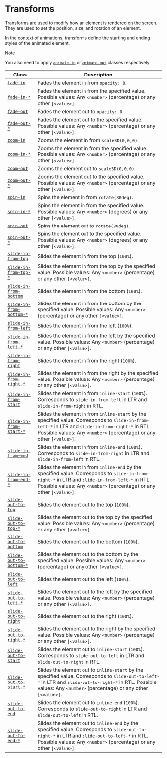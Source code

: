 # Transforms

Transforms are used to modify how an element is rendered on the screen. They are used to set the position, size, and rotation of an element.

In the context of animations, transforms define the starting and ending styles of the animated element.

> [!NOTE]
> You also need to apply [`animate-in`][Animate_in] or [`animate-out`][Animate_out] classes respectively.

| Class                                                 | Description                                                                                                                                                                                                               |
| ----------------------------------------------------- | ------------------------------------------------------------------------------------------------------------------------------------------------------------------------------------------------------------------------- |
| [`fade-in`][Docs_Fade_In]                             | Fades the element in from `opacity: 0`.                                                                                                                                                                                   |
| [`fade-in-*`][Docs_Fade_In]                           | Fades the element in from the specified value. Possible values: Any `<number>` (percentage) or any other `[<value>]`.                                                                                                     |
| [`fade-out`][Docs_Fade_Out]                           | Fades the element out to `opacity: 0`.                                                                                                                                                                                    |
| [`fade-out-*`][Docs_Fade_Out]                         | Fades the element out to the specified value. Possible values: Any `<number>` (percentage) or any other `[<value>]`.                                                                                                      |
| [`zoom-in`][Docs_Zoom_In]                             | Zooms the element in from `scale3D(0,0,0)`.                                                                                                                                                                               |
| [`zoom-in-*`][Docs_Zoom_In]                           | Zooms the element in from the specified value. Possible values: Any `<number>` (percentage) or any other `[<value>]`.                                                                                                     |
| [`zoom-out`][Docs_Zoom_Out]                           | Zooms the element out to `scale3D(0,0,0)`.                                                                                                                                                                                |
| [`zoom-out-*`][Docs_Zoom_Out]                         | Zooms the element out to the specified value. Possible values: Any `<number>` (percentage) or any other `[<value>]`.                                                                                                      |
| [`spin-in`][Docs_Spin_In]                             | Spins the element in from `rotate(30deg)`.                                                                                                                                                                                |
| [`spin-in-*`][Docs_Spin_In]                           | Spins the element in from the specified value. Possible values: Any `<number>` (degrees) or any other `[<value>]`.                                                                                                        |
| [`spin-out`][Docs_Spin_Out]                           | Spins the element out to `rotate(30deg)`.                                                                                                                                                                                 |
| [`spin-out-*`][Docs_Spin_Out]                         | Spins the element out to the specified value. Possible values: Any `<number>` (degrees) or any other `[<value>]`.                                                                                                         |
| [`slide-in-from-top`][Docs_Slide_In_From_Top]         | Slides the element in from the top (`100%`).                                                                                                                                                                              |
| [`slide-in-from-top-*`][Docs_Slide_In_From_Top]       | Slides the element in from the top by the specified value. Possible values: Any `<number>` (percentage) or any other `[<value>]`.                                                                                         |
| [`slide-in-from-bottom`][Docs_Slide_In_From_Bottom]   | Slides the element in from the bottom (`100%`).                                                                                                                                                                           |
| [`slide-in-from-bottom-*`][Docs_Slide_In_From_Bottom] | Slides the element in from the bottom by the specified value. Possible values: Any `<number>` (percentage) or any other `[<value>]`.                                                                                      |
| [`slide-in-from-left`][Docs_Slide_In_From_Left]       | Slides the element in from the left (`100%`).                                                                                                                                                                             |
| [`slide-in-from-left-*`][Docs_Slide_In_From_Left]     | Slides the element in from the left by the specified value. Possible values: Any `<number>` (percentage) or any other `[<value>]`.                                                                                        |
| [`slide-in-from-right`][Docs_Slide_In_From_Right]     | Slides the element in from the right (`100%`).                                                                                                                                                                            |
| [`slide-in-from-right-*`][Docs_Slide_In_From_Right]   | Slides the element in from the right by the specified value. Possible values: Any `<number>` (percentage) or any other `[<value>]`.                                                                                       |
| [`slide-in-from-start`][Docs_Slide_In_From_Start]     | Slides the element in from `inline-start` (`100%`). Corresponds to `slide-in-from-left` in LTR and `slide-in-from-right` in RTL.                                                                                          |
| [`slide-in-from-start-*`][Docs_Slide_In_From_Start]   | Slides the element in from `inline-start` by the specified value. Corresponds to `slide-in-from-left-*` in LTR and `slide-in-from-right-*` in RTL. Possible values: Any `<number>` (percentage) or any other `[<value>]`. |
| [`slide-in-from-end`][Docs_Slide_In_From_End]         | Slides the element in from `inline-end` (`100%`). Corresponds to `slide-in-from-right` in LTR and `slide-in-from-left` in RTL.                                                                                            |
| [`slide-in-from-end-*`][Docs_Slide_In_From_End]       | Slides the element in from `inline-end` by the specified value. Corresponds to `slide-in-from-right-*` in LTR and `slide-in-from-left-*` in RTL. Possible values: Any `<number>` (percentage) or any other `[<value>]`.   |
| [`slide-out-to-top`][Docs_Slide_Out_To_Top]           | Slides the element out to the top (`100%`).                                                                                                                                                                               |
| [`slide-out-to-top-*`][Docs_Slide_Out_To_Top]         | Slides the element out to the top by the specified value. Possible values: Any `<number>` (percentage) or any other `[<value>]`.                                                                                          |
| [`slide-out-to-bottom`][Docs_Slide_Out_To_Bottom]     | Slides the element out to the bottom (`100%`).                                                                                                                                                                            |
| [`slide-out-to-bottom-*`][Docs_Slide_Out_To_Bottom]   | Slides the element out to the bottom by the specified value. Possible values: Any `<number>` (percentage) or any other `[<value>]`.                                                                                       |
| [`slide-out-to-left`][Docs_Slide_Out_To_Left]         | Slides the element out to the left (`100%`).                                                                                                                                                                              |
| [`slide-out-to-left-*`][Docs_Slide_Out_To_Left]       | Slides the element out to the left by the specified value. Possible values: Any `<number>` (percentage) or any other `[<value>]`.                                                                                         |
| [`slide-out-to-right`][Docs_Slide_Out_To_Right]       | Slides the element out to the right (`100%`).                                                                                                                                                                             |
| [`slide-out-to-right-*`][Docs_Slide_Out_To_Right]     | Slides the element out to the right by the specified value. Possible values: Any `<number>` (percentage) or any other `[<value>]`.                                                                                        |
| [`slide-out-to-start`][Docs_Slide_Out_To_Start]       | Slides the element out to `inline-start` (`100%`). Corresponds to `slide-out-to-left` in LTR and `slide-out-to-right` in RTL.                                                                                             |
| [`slide-out-to-start-*`][Docs_Slide_Out_To_Start]     | Slides the element out to `inline-start` by the specified value. Corresponds to `slide-out-to-left-*` in LTR and `slide-out-to-right-*` in RTL. Possible values: Any `<number>` (percentage) or any other `[<value>]`.    |
| [`slide-out-to-end`][Docs_Slide_Out_To_End]           | Slides the element out to `inline-end` (`100%`). Corresponds to `slide-out-to-right` in LTR and `slide-out-to-left` in RTL.                                                                                               |
| [`slide-out-to-end-*`][Docs_Slide_Out_To_End]         | Slides the element out to `inline-end` by the specified value. Corresponds to `slide-out-to-right-*` in LTR and `slide-out-to-left-*` in RTL. Possible values: Any `<number>` (percentage) or any other `[<value>]`.      |

<!-- Links -->

[Animate_in]: ../animations/in-out.md#animate-in
[Animate_out]: ../animations/in-out.md#animate-out
[Docs_Fade_In]: ./opacity.md#fade-in-
[Docs_Fade_Out]: ./opacity.md#fade-out-
[Docs_Zoom_In]: ./scale.md#zoom-in-
[Docs_Zoom_Out]: ./scale.md#zoom-out-
[Docs_Spin_In]: ./rotate.md#spin-in-
[Docs_Spin_Out]: ./rotate.md#spin-out-
[Docs_Slide_In_From_Top]: ./translate.md#slide-in-from-top-
[Docs_Slide_In_From_Bottom]: ./translate.md#slide-in-from-bottom-
[Docs_Slide_In_From_Left]: ./translate.md#slide-in-from-left-
[Docs_Slide_In_From_Right]: ./translate.md#slide-in-from-right-
[Docs_Slide_In_From_Start]: ./translate.md#slide-in-from-start-
[Docs_Slide_In_From_End]: ./translate.md#slide-in-from-end-
[Docs_Slide_Out_To_Top]: ./translate.md#slide-out-to-top-
[Docs_Slide_Out_To_Bottom]: ./translate.md#slide-out-to-bottom-
[Docs_Slide_Out_To_Left]: ./translate.md#slide-out-to-left-
[Docs_Slide_Out_To_Right]: ./translate.md#slide-out-to-right-
[Docs_Slide_Out_To_Start]: ./translate.md#slide-out-to-start-
[Docs_Slide_Out_To_End]: ./translate.md#slide-out-to-end-
